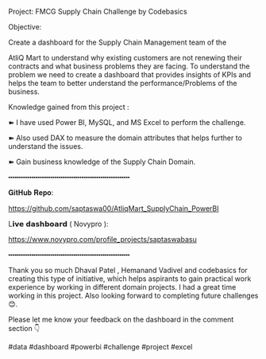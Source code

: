 Project: FMCG Supply Chain Challenge by Codebasics



Objective:



Create a dashboard for the Supply Chain Management team of the

AtliQ Mart to understand why existing customers are not renewing their contracts and what business problems they are facing. To understand the problem we need to create a dashboard that provides insights of KPIs and helps the team to better understand the performance/Problems of the business.



 Knowledge gained from this project :



➽ I have used Power BI, MySQL, and MS Excel to perform the challenge.

➽ Also used DAX to measure the domain attributes that helps further to understand the issues.

➽ Gain business knowledge of the Supply Chain Domain.



╍╍╍╍╍╍╍╍╍╍╍╍╍╍╍╍╍╍╍╍╍╍╍╍╍╍╍╍╍

𝐆𝐢𝐭𝐇𝐮𝐛 𝐑𝐞𝐩𝐨: 

https://github.com/saptaswa00/AtliqMart_SupplyChain_PowerBI



L𝗶𝘃𝗲 𝗱𝗮𝘀𝗵𝗯𝗼𝗮𝗿𝗱 ( Novypro ): 

https://www.novypro.com/profile_projects/saptaswabasu

╍╍╍╍╍╍╍╍╍╍╍╍╍╍╍╍╍╍╍╍╍╍╍╍╍╍╍╍╍





Thank you so much Dhaval Patel , Hemanand Vadivel and codebasics for creating this type of initiative, which helps aspirants to gain practical work experience by working in different domain projects. I had a great time working in this project. Also looking forward to completing future challenges 😊. 







Please let me know your feedback on the dashboard in the comment section 👇



#data #dashboard #powerbi #challenge #project #excel
